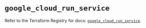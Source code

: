 # `google_cloud_run_service`

Refer to the Terraform Registry for docs: [`google_cloud_run_service`](https://registry.terraform.io/providers/hashicorp/google/6.49.0/docs/resources/cloud_run_service).
